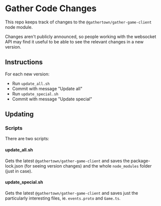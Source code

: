 # Gather Code Changes

This repo keeps track of changes to the `@gathertown/gather-game-client` node module.

Changes aren't publicly announced, so people working with the websocket API
may find it useful to be able to see the relevant changes in a new version.

## Instructions

For each new version:

- Run `update_all.sh`
- Commit with message "Update all"
- Run `update_special.sh`
- Commit with message "Update special"

## Updating

### Scripts

There are two scripts:

#### update_all.sh

Gets the latest `@gathertown/gather-game-client` and saves the package-lock.json
(for seeing version changes) and the whole `node_modules` folder (just in case).

#### update_special.sh

Gets the latest `@gathertown/gather-game-client` and saves just the particularly
interesting files, ie. `events.proto` and `Game.ts`.
